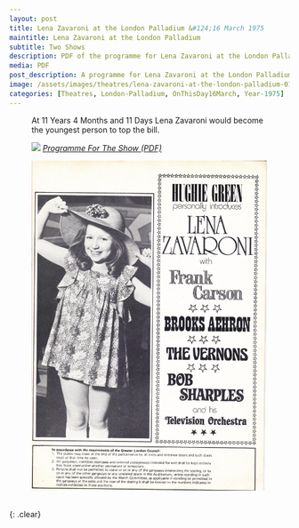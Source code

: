 ```yaml
---
layout: post
title: Lena Zavaroni at the London Palladium &#124;16 March 1975
maintitle: Lena Zavaroni at the London Palladium
subtitle: Two Shows
description: PDF of the programme for Lena Zavaroni at the London Palladium.
media: PDF
post_description: A programme for Lena Zavaroni at the London Palladium.
image: /assets/images/theatres/lena-zavaroni-at-the-london-palladium-01.jpg
categories: [Theatres, London-Palladium, OnThisDay16March, Year-1975]
---
```


<figure class="fig3">
<p>At 11 Years 4 Months and 11 Days Lena Zavaroni would become the youngest person to top the bill.</p>
</figure>

<figure class="fig1">
<a href="/assets/images/theatres/lena-zavaroni-at-the-london-palladium-01.jpg"><img src="/assets/images/theatres/lena-zavaroni-at-the-london-palladium-01.jpg" class="full-width zoom-in" /></a>
<cite><a href="/assets/pdf/1975-03-16 - Lena Zavaroni at the London Palladium.pdf">Programme For The Show (PDF)</a></cite>
</figure>

<figure class="fig2">
<a href="/assets/images/theatres/lena-zavaroni-at-the-london-palladium-03.jpg"><img src="/assets/images/theatres/lena-zavaroni-at-the-london-palladium-03.jpg" class="full-width zoom-in" /></a>
</figure>

<br />{: .clear}

